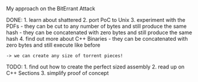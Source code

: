 My approach on the BitErrant Attack

DONE:
    1. learn about shattered
    2. port PoC to Unix
    3. experiment with the PDFs
        - they can be cut to any number of bytes and still produce the same hash
        - they can be concatenated with zero bytes and still produce the same hash
    4. find out more about C++ Binaries
        - they can be concatenated with zero bytes and still execute like before

    -> we can create any size of torrent pieces!


TODO:
    1. find out how to create the perfect sized assembly
    2. read up on C++ Sections
    3. simplify proof of concept

